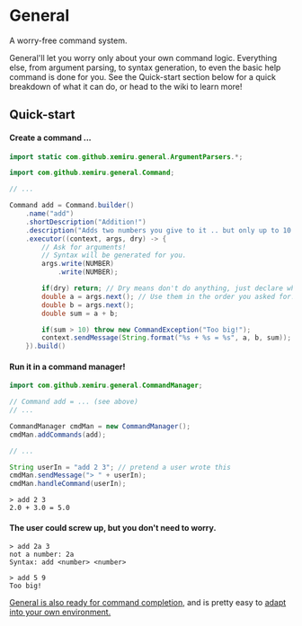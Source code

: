 # General

A worry-free command system.

General'll let you worry only about your own command logic. Everything else, from argument parsing, to syntax generation, to even the basic help command is done for you. See the Quick-start section below for a quick breakdown of what it can do, or head to the wiki to learn more!

## Quick-start

#### Create a command ...

```java
import static com.github.xemiru.general.ArgumentParsers.*;

import com.github.xemiru.general.Command;

// ...

Command add = Command.builder()
    .name("add")
    .shortDescription("Addition!")
    .description("Adds two numbers you give to it .. but only up to 10.")
    .executor((context, args, dry) -> {
        // Ask for arguments!
        // Syntax will be generated for you.
        args.write(NUMBER)
            .write(NUMBER);

        if(dry) return; // Dry means don't do anything, just declare what arguments you would've wanted.
        double a = args.next(); // Use them in the order you asked for!
        double b = args.next();
        double sum = a + b;

        if(sum > 10) throw new CommandException("Too big!");
        context.sendMessage(String.format("%s + %s = %s", a, b, sum));
    }).build()
```

#### Run it in a command manager!

```java
import com.github.xemiru.general.CommandManager;

// Command add = ... (see above)
// ...

CommandManager cmdMan = new CommandManager();
cmdMan.addCommands(add);

// ...

String userIn = "add 2 3"; // pretend a user wrote this
cmdMan.sendMessage("> " + userIn);
cmdMan.handleCommand(userIn);
```

```
> add 2 3
2.0 + 3.0 = 5.0
```

#### The user could screw up, but you don't need to worry.

```
> add 2a 3
not a number: 2a
Syntax: add <number> <number>

> add 5 9
Too big!
```

[General is also ready for command completion,](https://github.com/Xemiru/General/wiki/Argument-Parsers#parameter-completion) and is pretty easy to [adapt into your own environment.](https://github.com/Xemiru/General/wiki/Adapting-General)

